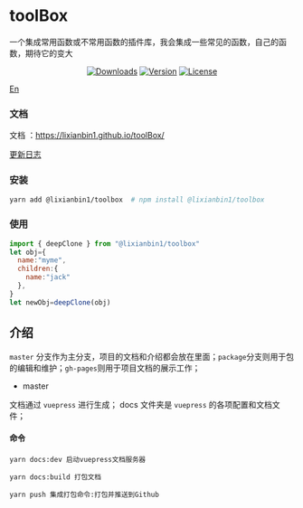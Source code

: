 # toolBox

一个集成常用函数或不常用函数的插件库，我会集成一些常见的函数，自己的函数，期待它的变大

<p align="center">
  <a href="https://npmcharts.com/compare/@lixianbin1/toolbox?minimal=true"><img src="https://img.shields.io/npm/dm/@lixianbin1/toolbox.svg?sanitize=true" alt="Downloads"></a>
  <a href="https://www.npmjs.com/package/@lixianbin1/toolbox"><img src="https://img.shields.io/npm/v/@lixianbin1/toolbox.svg?sanitize=true" alt="Version"></a>
  <a href="https://www.npmjs.com/package/@lixianbin1/toolbox"><img src="https://img.shields.io/npm/l/@lixianbin1/toolbox.svg?sanitize=true" alt="License"></a>
</p>

[En](./README.md) 

### 文档

文档 ：https://lixianbin1.github.io/toolBox/

[更新日志](./log/README_zh-cn.md)

### 安装

```sh
yarn add @lixianbin1/toolbox  # npm install @lixianbin1/toolbox
```

### 使用

```js
import { deepClone } from "@lixianbin1/toolbox"
let obj={
  name:"myme",
  children:{
    name:"jack"
  },
}
let newObj=deepClone(obj)
```

## 介绍

`master` 分支作为主分支，项目的文档和介绍都会放在里面；`package`分支则用于包的编辑和维护；`gh-pages`则用于项目文档的展示工作；

- master

文档通过 `vuepress` 进行生成； docs 文件夹是 `vuepress` 的各项配置和文档文件；

#### 命令

```
yarn docs:dev 启动vuepress文档服务器

yarn docs:build 打包文档

yarn push 集成打包命令:打包并推送到Github
```

